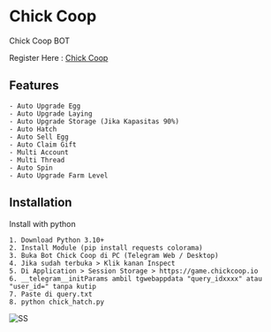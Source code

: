 
# Chick Coop 
Chick Coop BOT

Register Here : [Chick Coop](https://t.me/chickcoopofficial_bot/chickcoop?startapp=ref_968480911)


## Features

    - Auto Upgrade Egg
    - Auto Upgrade Laying
    - Auto Upgrade Storage (Jika Kapasitas 90%)
    - Auto Hatch
    - Auto Sell Egg
    - Auto Claim Gift
    - Multi Account
    - Multi Thread
    - Auto Spin 
    - Auto Upgrade Farm Level


## Installation

Install with python

    1. Download Python 3.10+
    2. Install Module (pip install requests colorama)
    3. Buka Bot Chick Coop di PC (Telegram Web / Desktop)
    4. Jika sudah terbuka > Klik kanan Inspect
    5. Di Application > Session Storage > https://game.chickcoop.io
    6. __telegram__initParams ambil tgwebappdata "query_idxxxx" atau "user_id=" tanpa kutip 
    7. Paste di query.txt
    8. python chick_hatch.py

 

![SS](https://i.ibb.co.com/sjqwZPV/Cuplikan-layar-2024-07-12-225726.png)
